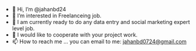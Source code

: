 - 👋 Hi, I’m @jahanbd24
- 👀 I’m interested in Freelanceing job.
- 🌱 I am currently ready to do any data entry and social marketing expert level job.
- 💞️ I would like to cooperate with your project work.
- 📫 How to reach me ... you can email to me: jahanbd0724@gmail.com

<!---
jahanbd24/jahanbd24 is a ✨ special ✨ repository because its `README.md` (this file) appears on your GitHub profile.
You can click the Preview link to take a look at your changes.
--->
